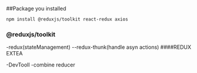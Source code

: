 
##Package you installed
```sh
npm install @reduxjs/toolkit react-redux axios
```
### @reduxjs/toolkit
-redux(stateManagement)
--redux-thunk(handle asyn actions)
####REDUX EXTEA

-DevTooll
-combine reducer
